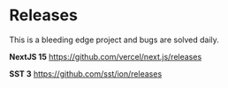 # Releases

This is a bleeding edge project and bugs are solved daily.

**NextJS 15**
https://github.com/vercel/next.js/releases

**SST 3**
https://github.com/sst/ion/releases